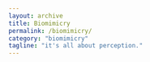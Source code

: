 ```yaml
---
layout: archive
title: Biomimicry
permalink: /biomimicry/
category: "biomimicry"
tagline: "it's all about perception."
---
```

